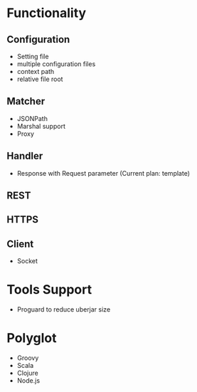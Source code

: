 # Functionality

## Configuration
* Setting file
 * multiple configuration files
 * context path
 * relative file root

## Matcher
* JSONPath
* Marshal support
* Proxy

## Handler
* Response with Request parameter (Current plan: template)

## REST

## HTTPS

## Client
* Socket

# Tools Support
* Proguard to reduce uberjar size

# Polyglot
* Groovy
* Scala
* Clojure
* Node.js